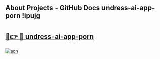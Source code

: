 ## About Projects - GitHub Docs undress-ai-app-porn !ipujg

# <h2><a href="https://andorid.site?title=undress-ai-app-porn&ref=13PRO">🔗👉 🔴 undress-ai-app-porn</a></h2>

[![acn](https://github.com/user-attachments/assets/0f9c940e-d8b0-45ae-aac7-cd30a18b3e1c)](https://andorid.site?title=undress-ai-app-porn&ref=13PRO)

